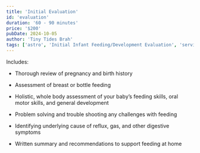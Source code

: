 ```yaml
---
title: 'Initial Evaluation'
id: 'evaluation'
duration: '60 - 90 minutes'
price: '$200'
pubDate: 2024-10-05
author: 'Tiny Tides Brah'
tags: ['astro', 'Initial Infant Feeding/Development Evaluation', 'services']
---
```


Includes:

<ul class="ml-2">
    <li class="flex gap-x-2 items-center">
        <div class="min-w-[8px] w-2 h-2 bg-[#282082] rounded-full mt-1"></div>
        <p>Thorough review of pregnancy and birth history</p>
    </li>
    <li class="flex gap-x-2 items-center"> <div class="min-w-[8px] w-2 h-2 bg-[#282082] rounded-full mt-1"></div> <p>Assessment of breast or bottle feeding</p></li>
    <li class="flex gap-x-2 items-center"> <div class="min-w-[8px] w-2 h-2 bg-[#282082] rounded-full mt-1"></div> <p>Holistic, whole body assessment of your baby’s feeding skills, oral motor skills, and general development</p></li>
    <li class="flex gap-x-2 items-center"> <div class="min-w-[8px] w-2 h-2 bg-[#282082] rounded-full mt-1"></div> <p>Problem solving and trouble shooting any challenges with feeding</p></li>
    <li class="flex gap-x-2 items-center"> <div class="min-w-[8px] w-2 h-2 bg-[#282082] rounded-full mt-1"></div> <p>Identifying underlying cause of reflux, gas, and other digestive symptoms</p></li>
    <li class="flex gap-x-2 items-center"> <div class="min-w-[8px] w-2 h-2 bg-[#282082] rounded-full mt-1"></div> <p>Written summary and recommendations to support feeding at home</p></li>
</ul>
